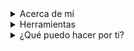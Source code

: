 <details>
<summary>Acerca de mí</summary>

- **Formación Académica:**  
  Soy estudiante de Ingeniería en Informática, cursando el quinto semestre en la institución INACAP, ubicada en Santiago, Chile.  

- **Intereses Profesionales:**  
  - Desarrollo de páginas web.  
  - Mantenimiento de sitios web.  
  - Creación de aplicaciones móviles.  

- **Pasatiempos y Hobbies:**  
  - Pintar cuadros.  
  - Cultivar vegetales y frutas en mi huerta.  
  - Cocinar y explorar nuevas recetas.  
  - Practicar deporte para mantenerme activa.  

</details>


<details>
<summary>Herramientas</summary>
<div>
  <p style="display: inline-block;" align="center">
    <kbd>
      <kbd>Programming Languages</kbd>
      <br>
      <br>
      <img width="30px" src="https://www.sommelierdecafe.com/wp-content/uploads/2009/06/java-logo1-1.png" alt="java" title="Java" /> 
      <img width="30px" src="https://cdn.jsdelivr.net/gh/devicons/devicon/icons/javascript/javascript-original.svg" alt="js" title="Javascript"/> 
      <img width="30px" src="https://cdn.jsdelivr.net/gh/devicons/devicon/icons/python/python-original.svg" alt="py" title="Python"/> 
    </kbd>
    <kbd>
      <kbd>Back-end</kbd>
      <br>
      <br>
      <img width="30px" src="https://cdn.jsdelivr.net/gh/devicons/devicon/icons/nodejs/nodejs-original.svg" alt="nodejs" title="Node.js"/>
      <img width="30px" src="https://www.vhv.rs/dpng/d/208-2081416_django-development-png-transparent-django-logo-png-download.png" alt="django" title="Django"/>
    </kbd>
     <kbd>
      <kbd>Mobile</kbd>
      <br>
      <br>
      <img width="30px" src="https://upload.wikimedia.org/wikipedia/commons/thumb/c/c1/Android_Studio_icon_%282023%29.svg/375px-Android_Studio_icon_%282023%29.svg.png" alt="AndroidStudio" title="AndroidStudio"/>
    </kbd>
    <kbd>
      <kbd>Front-end</kbd>
      <br>
      <br>
      <img width="30px" src="https://cdn.jsdelivr.net/gh/devicons/devicon/icons/html5/html5-original.svg" alt="html" title="HTML"/> 
      <img width="30px" src="https://cdn.jsdelivr.net/gh/devicons/devicon/icons/css3/css3-plain-wordmark.svg" alt="css" title="CSS"/>  
      <img width="30px" src="https://cdn.jsdelivr.net/gh/devicons/devicon/icons/react/react-original.svg" alt="react" title="Reactjs"/>
    </kbd>
    <kbd>
      <kbd>Database</kbd>
      <br>
      <br>
      <img width="30px" src="https://www.ciset.es/images/Glosario/mysql.png" alt="mysql" title="MySQL"/>
      <img width="30px" src="https://cdn.jsdelivr.net/gh/devicons/devicon/icons/mongodb/mongodb-plain.svg" alt="mongodb" title="Mongo DB"/>
      <img width="30px" src="https://media.licdn.com/dms/image/v2/D4E12AQF64SYsV08fkA/article-cover_image-shrink_600_2000/article-cover_image-shrink_600_2000/0/1662093619580?e=2147483647&v=beta&t=uoidKIOEIH0ZlboxixU1Lfkg5rPnYoCizMrA7P-YVQ4" alt="oracle" title="Oracle"/>
      <img width="30px" src="https://firebase.google.com/static/images/brand-guidelines/logo-vertical.png" alt="firebase" title="Firebase"/>
    </kbd>
    <br>
    <br>
    <kbd>
      <kbd>Operating System & Deployment</kbd>
      <br>
      <br>
      <img width="30" src="https://user-images.githubusercontent.com/25181517/117269608-b7dcfb80-ae58-11eb-8e66-6cc8753553f0.png" alt="Android" title="Android"/>
	    <img width="30" src="https://user-images.githubusercontent.com/25181517/186884150-05e9ff6d-340e-4802-9533-2c3f02363ee3.png" alt="Windows" title="Windows"/>
    </kbd>
    <kbd>
      <kbd>Tools</kbd>
      <br>
      <br>
      <img width="30px" src="https://cdn.jsdelivr.net/gh/devicons/devicon/icons/vscode/vscode-original.svg"  alt="VSCode" title="VS Code"/>
      <img width="30px" src="https://encrypted-tbn0.gstatic.com/images?q=tbn:ANd9GcSbqj9Ii13d6hx5a9kyLnC5A8A96LDSaSZv_w&s"  alt="gihud" title="GitHud"/>
      
  </kbd>
     <kbd>
      <kbd>Game Development</kbd>
      <br>
      <br>
      <img width="30px" src="https://cdn.jsdelivr.net/gh/devicons/devicon/icons/unity/unity-original.svg" alt="unity" title="Unity Hud"/>
    </kbd>
  </p>
</div>
</details>


<details>
<summary>¿Qué puedo hacer por ti?</summary>
<table style="border: none">
  <tr>
  <td width="50%" valign="top">



## ¡Trabajemos juntos en tu proyecto!

Quiero invitarte a que trabajemos juntos para poner en marcha tu proyecto. Si tienes alguna consulta sobre desarrollo web ,no dudes en <a href="mailto:francisca.figueroaer@gmail.com">contactarme por correo electrónico.</a>.

  </td>
  <td width="50%" valign="top">


  </td>
  </tr>
</table>
</details>

</details>
